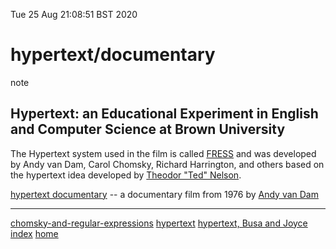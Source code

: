 Tue 25 Aug 21:08:51 BST 2020

# hypertext/documentary
note
## Hypertext: an Educational Experiment in English and Computer Science at Brown University

The Hypertext system used in the film is called [FRESS](https://en.wikipedia.org/wiki/File_Retrieval_and_Editing_System) and was developed by Andy van Dam, Carol Chomsky, Richard Harrington, and others based on the hypertext idea developed by [Theodor "Ted" Nelson](/home/pi/Documents/hypertext.md).





[hypertext documentary](https://archive.org/details/AndyVanDamHypertextFilm) -- a documentary film from 1976 by [Andy van Dam](https://en.wikipedia.org/wiki/Hypertext)
___
[chomsky-and-regular-expressions](./chomsky-and-regular-expressions.md)
[hypertext](./hypertext.md)
[hypertext, Busa and Joyce](./hypertext-joyce.md)
[index](./index-file.md)
[home](./home.md) 


